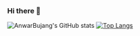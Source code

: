 ### Hi there 👋

<!--
**AnwarBujangHuat/AnwarBujangHuat** is a ✨ _special_ ✨ repository because its `README.md` (this file) appears on your GitHub profile.

Here are some ideas to get you started:

- 🔭 I’m currently working on ...
- 🌱 I’m currently learning ...
- 👯 I’m looking to collaborate on ...
- 🤔 I’m looking for help with ...
- 💬 Ask me about ...
- 📫 How to reach me: ...
- 😄 Pronouns: ...
- ⚡ Fun fact: ...
-->
![AnwarBujang's GitHub stats](https://github-readme-stats.vercel.app/api?username=AnwarBujangHuat&show_icons=true&theme=shades-of-purple)
[![Top Langs](https://github-readme-stats.vercel.app/api/top-langs/?username=AnwarBujangHuat&langs_count=6)](https://github.com/AnwarBujangHuat/github-readme-stats)
